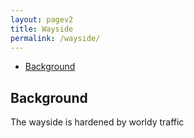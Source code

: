 ```yaml
---
layout: pagev2
title: Wayside
permalink: /wayside/
---
```

- [Background](#background)

## Background

The wayside is hardened by worldy traffic